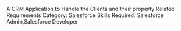 A CRM Application to Handle the Clients and their property Related Requirements Category: Salesforce Skills Required: Salesforce Admin,Salesforce Developer
